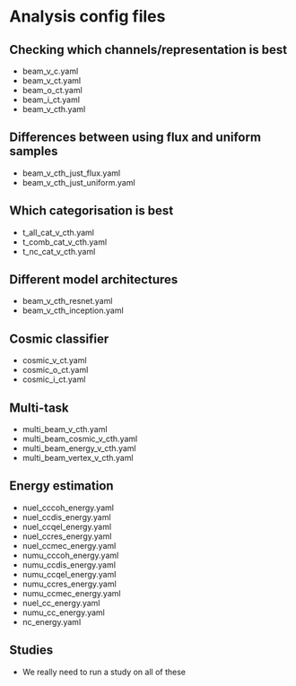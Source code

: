# Analysis config files

## Checking which channels/representation is best
*   beam_v_c.yaml
*   beam_v_ct.yaml
*   beam_o_ct.yaml
*   beam_i_ct.yaml
*   beam_v_cth.yaml

## Differences between using flux and uniform samples
*   beam_v_cth_just_flux.yaml
*   beam_v_cth_just_uniform.yaml

## Which categorisation is best
*   t_all_cat_v_cth.yaml
*   t_comb_cat_v_cth.yaml
*   t_nc_cat_v_cth.yaml

## Different model architectures
*   beam_v_cth_resnet.yaml
*   beam_v_cth_inception.yaml

## Cosmic classifier
*   cosmic_v_ct.yaml
*   cosmic_o_ct.yaml
*   cosmic_i_ct.yaml

## Multi-task
*   multi_beam_v_cth.yaml
*   multi_beam_cosmic_v_cth.yaml
*   multi_beam_energy_v_cth.yaml
*   multi_beam_vertex_v_cth.yaml

## Energy estimation
*   nuel_cccoh_energy.yaml
*   nuel_ccdis_energy.yaml
*   nuel_ccqel_energy.yaml
*   nuel_ccres_energy.yaml
*   nuel_ccmec_energy.yaml
*   numu_cccoh_energy.yaml
*   numu_ccdis_energy.yaml
*   numu_ccqel_energy.yaml
*   numu_ccres_energy.yaml
*   numu_ccmec_energy.yaml
*   nuel_cc_energy.yaml
*   numu_cc_energy.yaml
*   nc_energy.yaml

## Studies
*   We really need to run a study on all of these
